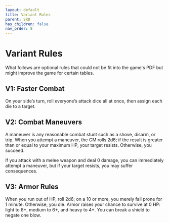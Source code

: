 ```yaml
---
layout: default
title: Variant Rules
parent: SRD
has_children: false
nav_order: 8
---
```

# Variant Rules

What follows are optional rules that could not be fit into the game's PDF but might improve the game for certain tables.

## V1: Faster Combat

On your side’s turn, roll everyone’s attack dice all at once, then assign each die to a target.

## V2: Combat Maneuvers

A maneuver is any reasonable combat stunt such as a shove, disarm, or trip. When you attempt a maneuver, the GM rolls 2d6; if the result is greater than or equal to your maximum HP, your target resists. Otherwise, you succeed.

If you attack with a melee weapon and deal 0 damage, you can immediately attempt a maneuver, but if your target resists, you may suffer consequences.

## V3: Armor Rules

When you run out of HP, roll 2d6; on a 10 or more, you merely fall prone for 1 minute. Otherwise, you die. Armor raises your chance to survive at 0 HP: light to 8+, medium to 6+, and heavy to 4+. You can break a shield to negate one blow.